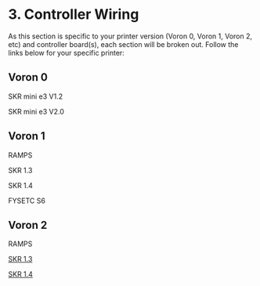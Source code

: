 # 3. Controller Wiring

As this section is specific to your printer version (Voron 0, Voron 1, Voron 2, etc) and controller board(s), each section will be broken out. Follow the links below for your specific printer:

## Voron 0

SKR mini e3 V1.2

SKR mini e3 V2.0



## Voron 1

RAMPS

SKR 1.3

SKR 1.4

FYSETC S6



## Voron 2

RAMPS

[SKR 1.3](https://github.com/jdlongenecker/documentation/blob/master/setup_guide/controller_modules/Voron_2/voron2_skr1.3.md)

[SKR 1.4](https://github.com/jdlongenecker/documentation/blob/master/setup_guide/controller_modules/Voron_2/voron2_skr1.4.md)

